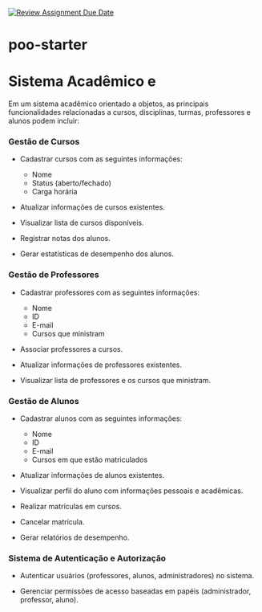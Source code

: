 [![Review Assignment Due Date](https://classroom.github.com/assets/deadline-readme-button-24ddc0f5d75046c5622901739e7c5dd533143b0c8e959d652212380cedb1ea36.svg)](https://classroom.github.com/a/kREjbFq-)
# poo-starter

# Sistema Acadêmico e

Em um sistema acadêmico orientado a objetos, as principais funcionalidades relacionadas a cursos, disciplinas, turmas, professores e alunos podem incluir:

### Gestão de Cursos

- Cadastrar cursos com as seguintes informações:
  - Nome
  - Status (aberto/fechado)
  - Carga horária

- Atualizar informações de cursos existentes.

- Visualizar lista de cursos disponíveis.

- Registrar notas dos alunos.

- Gerar estatísticas de desempenho dos alunos.

### Gestão de Professores

- Cadastrar professores com as seguintes informações:
  - Nome
  - ID
  - E-mail
  - Cursos que ministram

- Associar professores a cursos.

- Atualizar informações de professores existentes.

- Visualizar lista de professores e os cursos que ministram.

### Gestão de Alunos

- Cadastrar alunos com as seguintes informações:
  - Nome
  - ID
  - E-mail
  - Cursos em que estão matriculados

- Atualizar informações de alunos existentes.

- Visualizar perfil do aluno com informações pessoais e acadêmicas.

- Realizar matrículas em cursos.

- Cancelar matrícula.

- Gerar relatórios de desempenho.

### Sistema de Autenticação e Autorização

- Autenticar usuários (professores, alunos, administradores) no sistema.

- Gerenciar permissões de acesso baseadas em papéis (administrador, professor, aluno).
